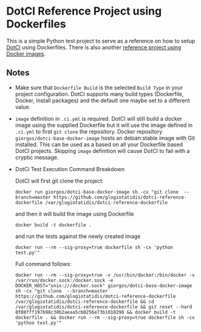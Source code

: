 # DotCI Reference Project using Dockerfiles

This is a simple Python test project to serve as a reference on how to
setup [DotCI](https://github.com/groupon/DotCi) using Dockerfiles. There is also another
[reference project using Docker images](https://github.com/glogiotatidis/dotci-reference-docker).

## Notes
* Make sure that `Dockerfile Build` is the selected `Build Type` in
  your project configuration. DotCI supports many build types
  (Dockerfile, Docker, Install packages) and the default one maybe set
  to a different value.

* `image` definition in `.ci.yml` is required. DotCI will still build
  a docker image using the supplied Dockerfile but it will use the
  image defined in `.ci.yml` to first `git clone` the
  repository. Docker repository `giorgos/dotci-base-docker-image`
  hosts an debian:stable image with Git installed. This can be used as
  a based on all your Dockerfile based DotCI projects. Skipping
  `image` definition will cause DotCI to fail with a cryptic message.


* DotCi Test Execution Command Breakdown

  DotCI will first git clone the project:


   `docker run giorgos/dotci-base-docker-image sh -cx "git clone  --branch=master https://github.com/glogiotatidis/dotci-reference-dockerfile /var/glogiotatidis/dotci-reference-dockerfile`

  and then it will build the image using Dockerfile

    `docker build -t dockerfile .`

  and run the tests against the newly created image

    `docker run --rm --sig-proxy=true dockerfile sh -cx 'python test.py'"`


  Full command follows:

   `docker run --rm --sig-proxy=true -v /usr/bin/docker:/bin/docker -v /var/run/docker.sock:/docker.sock -e DOCKER_HOST="unix:///docker.sock" giorgos/dotci-base-docker-image sh -cx "git clone  --branch=master https://github.com/glogiotatidis/dotci-reference-dockerfile /var/glogiotatidis/dotci-reference-dockerfile && cd /var/glogiotatidis/dotci-reference-dockerfile && git reset --hard  0f08fff197b98c38b2aeaa5cb0256e73b1010290 && docker build -t dockerfile . && docker run --rm --sig-proxy=true dockerfile sh -cx 'python test.py'"`
